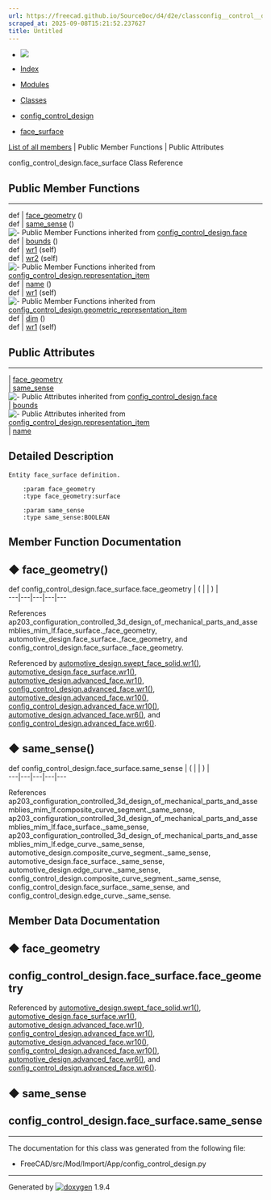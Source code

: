 ```yaml
---
url: https://freecad.github.io/SourceDoc/d4/d2e/classconfig__control__design_1_1face__surface.html
scraped_at: 2025-09-08T15:21:52.237627
title: Untitled
---
```


  * [ ![](https://www.freecad.org/svg/logo-freecad.svg) ](https://freecadweb.org "FreeCAD")
  * [Index](../../index.html "Index")
  * [Modules](../../modules.html "Modules list")
  * [Classes](../../annotated.html "Annotated list")

  * [config_control_design](../../d4/d07/namespaceconfig__control__design.html)
  * [face_surface](../../d4/d2e/classconfig__control__design_1_1face__surface.html)

[List of all members](../../d7/dd1/classconfig__control__design_1_1face__surface-members.html) | Public Member Functions | Public Attributes

config_control_design.face_surface Class Reference

##  Public Member Functions  
  
---  
def | [face_geometry](../../d4/d2e/classconfig__control__design_1_1face__surface.html#aecfd84870bf3d5f6dab88c9dcd00f915) ()  
def | [same_sense](../../d4/d2e/classconfig__control__design_1_1face__surface.html#a7c7e22b79c38ac91e64e9b72c5a53eab) ()  
![-](../../closed.png) Public Member Functions inherited from
[config_control_design.face](../../d3/d78/classconfig__control__design_1_1face.html)  
def | [bounds](../../d3/d78/classconfig__control__design_1_1face.html#a313840aa2d165b012db67959d15aa6d2) ()  
def | [wr1](../../d3/d78/classconfig__control__design_1_1face.html#a047aab57b192ef6ce0bb7924eafc9bd4) (self)  
def | [wr2](../../d3/d78/classconfig__control__design_1_1face.html#ac882f231c3972a4f8938f97eecbf0774) (self)  
![-](../../closed.png) Public Member Functions inherited from
[config_control_design.representation_item](../../d9/d69/classconfig__control__design_1_1representation__item.html)  
def | [name](../../d9/d69/classconfig__control__design_1_1representation__item.html#a5ea878073c85170f328deff23a9c5732) ()  
def | [wr1](../../d9/d69/classconfig__control__design_1_1representation__item.html#a4cdc1db49341dedc8f271ec89801c713) (self)  
![-](../../closed.png) Public Member Functions inherited from
[config_control_design.geometric_representation_item](../../d3/d18/classconfig__control__design_1_1geometric__representation__item.html)  
def | [dim](../../d3/d18/classconfig__control__design_1_1geometric__representation__item.html#aac385fb99d009b699d0d77f10ebdc5f1) ()  
def | [wr1](../../d3/d18/classconfig__control__design_1_1geometric__representation__item.html#a779ebde9495ea4132b585e06aa418f13) (self)  
  
##  Public Attributes  
  
---  
|
[face_geometry](../../d4/d2e/classconfig__control__design_1_1face__surface.html#a04ace46f8dc2e22c7f4a28d267531f6a)  
|
[same_sense](../../d4/d2e/classconfig__control__design_1_1face__surface.html#ac371a30a18be473ae9e3ad7b320f7c24)  
![-](../../closed.png) Public Attributes inherited from
[config_control_design.face](../../d3/d78/classconfig__control__design_1_1face.html)  
|
[bounds](../../d3/d78/classconfig__control__design_1_1face.html#acd48bf7a8d0eb03155bb61c39a19cbc8)  
![-](../../closed.png) Public Attributes inherited from
[config_control_design.representation_item](../../d9/d69/classconfig__control__design_1_1representation__item.html)  
|
[name](../../d9/d69/classconfig__control__design_1_1representation__item.html#a0e8be677f8410825a46422f3c0e1c128)  
  
## Detailed Description

    
    
    Entity face_surface definition.
    
        :param face_geometry
        :type face_geometry:surface
    
        :param same_sense
        :type same_sense:BOOLEAN

## Member Function Documentation

## ◆ face_geometry()

def config_control_design.face_surface.face_geometry  | ( | | ) |   
---|---|---|---|---  
  
References
ap203_configuration_controlled_3d_design_of_mechanical_parts_and_assemblies_mim_lf.face_surface._face_geometry,
automotive_design.face_surface._face_geometry, and
config_control_design.face_surface._face_geometry.

Referenced by
[automotive_design.swept_face_solid.wr1()](../../d1/d64/classautomotive__design_1_1swept__face__solid.html#a6ba90dcc401b0d407dd0ba8128a71e4f),
[automotive_design.face_surface.wr1()](../../df/d6b/classautomotive__design_1_1face__surface.html#ad6c02b269122e6cfaea7b325a76fe6da),
[automotive_design.advanced_face.wr1()](../../d1/d62/classautomotive__design_1_1advanced__face.html#a909cfe9dc6dce7295fc8b058d98be155),
[config_control_design.advanced_face.wr1()](../../db/d65/classconfig__control__design_1_1advanced__face.html#a479a609264b1ca2e70775476f690681e),
[automotive_design.advanced_face.wr10()](../../d1/d62/classautomotive__design_1_1advanced__face.html#aa08adf112660acfb17f4847e837bdf6d),
[config_control_design.advanced_face.wr10()](../../db/d65/classconfig__control__design_1_1advanced__face.html#a0118e22d47858317fa0dff7407854d05),
[automotive_design.advanced_face.wr6()](../../d1/d62/classautomotive__design_1_1advanced__face.html#ac086e0ff8446e94665dadf33064d24c8),
and
[config_control_design.advanced_face.wr6()](../../db/d65/classconfig__control__design_1_1advanced__face.html#a915743fb20126f8a0b1adccf202a429d).

## ◆ same_sense()

def config_control_design.face_surface.same_sense  | ( | | ) |   
---|---|---|---|---  
  
References
ap203_configuration_controlled_3d_design_of_mechanical_parts_and_assemblies_mim_lf.composite_curve_segment._same_sense,
ap203_configuration_controlled_3d_design_of_mechanical_parts_and_assemblies_mim_lf.face_surface._same_sense,
ap203_configuration_controlled_3d_design_of_mechanical_parts_and_assemblies_mim_lf.edge_curve._same_sense,
automotive_design.composite_curve_segment._same_sense,
automotive_design.face_surface._same_sense,
automotive_design.edge_curve._same_sense,
config_control_design.composite_curve_segment._same_sense,
config_control_design.face_surface._same_sense, and
config_control_design.edge_curve._same_sense.

## Member Data Documentation

## ◆ face_geometry

config_control_design.face_surface.face_geometry  
---  
  
Referenced by
[automotive_design.swept_face_solid.wr1()](../../d1/d64/classautomotive__design_1_1swept__face__solid.html#a6ba90dcc401b0d407dd0ba8128a71e4f),
[automotive_design.face_surface.wr1()](../../df/d6b/classautomotive__design_1_1face__surface.html#ad6c02b269122e6cfaea7b325a76fe6da),
[automotive_design.advanced_face.wr1()](../../d1/d62/classautomotive__design_1_1advanced__face.html#a909cfe9dc6dce7295fc8b058d98be155),
[config_control_design.advanced_face.wr1()](../../db/d65/classconfig__control__design_1_1advanced__face.html#a479a609264b1ca2e70775476f690681e),
[automotive_design.advanced_face.wr10()](../../d1/d62/classautomotive__design_1_1advanced__face.html#aa08adf112660acfb17f4847e837bdf6d),
[config_control_design.advanced_face.wr10()](../../db/d65/classconfig__control__design_1_1advanced__face.html#a0118e22d47858317fa0dff7407854d05),
[automotive_design.advanced_face.wr6()](../../d1/d62/classautomotive__design_1_1advanced__face.html#ac086e0ff8446e94665dadf33064d24c8),
and
[config_control_design.advanced_face.wr6()](../../db/d65/classconfig__control__design_1_1advanced__face.html#a915743fb20126f8a0b1adccf202a429d).

## ◆ same_sense

config_control_design.face_surface.same_sense  
---  
  
* * *

The documentation for this class was generated from the following file:

  * FreeCAD/src/Mod/Import/App/config_control_design.py

* * *

Generated by
[![doxygen](../../doxygen.svg)](https://www.doxygen.org/index.html) 1.9.4

